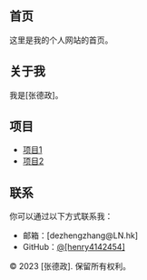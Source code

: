 <section id="home">  
    <h2>首页</h2>  
    <p>这里是我的个人网站的首页。</p>  
</section>  
  
<section id="about">  
    <h2>关于我</h2>  
    <p>我是[张德政]。</p>  
</section>  
  
<section id="projects">  
    <h2>项目</h2>  
    <ul>  
        <li><a href="project1.html">项目1</a></li>  
        <li><a href="project2.html">项目2</a></li>  
        <!-- 你可以继续添加更多项目 -->  
    </ul>  
</section>  
  
<section id="contact">  
    <h2>联系</h2>  
    <p>你可以通过以下方式联系我：</p>  
    <ul>  
        <li>邮箱：[dezhengzhang@LN.hk]</li>  
        <li>GitHub：<a href="https://github.com/[henry4142454]">@[henry4142454]</a></li>  
    </ul>  
</section>  
  
<footer>  
    <p>&copy; 2023 [张德政]. 保留所有权利。</p>  
</footer>  
  
<script src="scripts.js"></script>  
